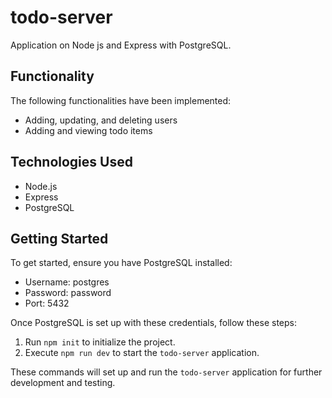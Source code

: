 # todo-server
Application  on Node js and Express with PostgreSQL.

## Functionality

The following functionalities have been implemented:

- Adding, updating, and deleting users
- Adding and viewing todo items

## Technologies Used

- Node.js
- Express
- PostgreSQL

## Getting Started

To get started, ensure you have PostgreSQL installed:

- Username: postgres
- Password: password
- Port: 5432

Once PostgreSQL is set up with these credentials, follow these steps:

1. Run `npm init` to initialize the project.
2. Execute `npm run dev` to start the `todo-server` application.

These commands will set up and run the `todo-server` application for further development and testing.
